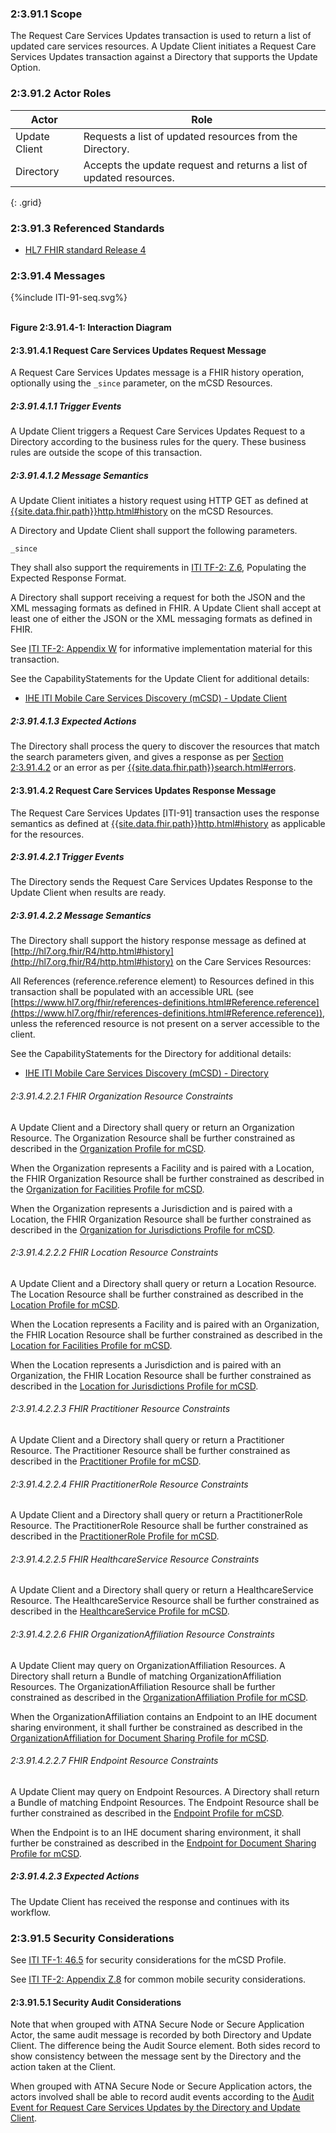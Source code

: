 
### 2:3.91.1 Scope

The Request Care Services Updates transaction is used to return a list of updated care services resources. A Update Client initiates a Request Care Services Updates transaction against a Directory that supports the Update Option.

### 2:3.91.2 Actor Roles

| Actor | Role |
| ----- | ---- |
| Update Client | Requests a list of updated resources from the Directory. |
| Directory     | Accepts the update request and returns a list of updated resources.          |
{: .grid}

### 2:3.91.3 Referenced Standards

  - [HL7 FHIR standard Release 4]({{site.data.fhir.path}}index.html)


### 2:3.91.4 Messages

<div>
{%include ITI-91-seq.svg%}
</div>
<br clear="all">

**Figure 2:3.91.4-1: Interaction Diagram**

#### 2:3.91.4.1 Request Care Services Updates Request Message

A Request Care Services Updates message is a FHIR history operation, optionally using the ```_since``` parameter, on the mCSD Resources.

##### 2:3.91.4.1.1 Trigger Events

A Update Client triggers a Request Care Services Updates Request to a Directory according to the business rules for the query. These business rules are outside the scope of this transaction.

##### 2:3.91.4.1.2 Message Semantics

A Update Client initiates a history request using HTTP GET as defined at [{{site.data.fhir.path}}http.html#history]({{site.data.fhir.path}}http.html#history) on the mCSD Resources.

A Directory and Update Client shall support the following parameters.

```
_since
```

They shall also support the requirements in [ITI TF-2: Z.6](https://profiles.ihe.net/ITI/TF/Volume2/ch-Z.html#z.6-populating-the-expected-response-format), Populating the Expected Response Format.

A Directory shall support receiving a request for both the JSON and the XML messaging formats as defined in FHIR. A Update Client shall accept at least one of either the JSON or the XML messaging formats as defined in FHIR.

See [ITI TF-2: Appendix W](https://profiles.ihe.net/ITI/TF/Volume2/ch-W.html) for informative implementation material for this transaction.

See the CapabilityStatements for the Update Client for additional details:

- [IHE ITI Mobile Care Services Discovery (mCSD) - Update Client](CapabilityStatement-IHE.mCSD.UpdateClient.html)

##### 2:3.91.4.1.3 Expected Actions

The Directory shall process the query to discover the resources that match the search parameters given, and gives a response as per [Section 2:3.91.4.2](#239142-request-care-services-updates-response-message) or an error as per [{{site.data.fhir.path}}search.html#errors]({{site.data.fhir.path}}search.html#errors).

#### 2:3.91.4.2 Request Care Services Updates Response Message

The Request Care Services Updates \[ITI-91\] transaction uses the response semantics as defined at [{{site.data.fhir.path}}http.html#history]({{site.data.fhir.path}}http.html#history) as applicable for the resources.

##### 2:3.91.4.2.1 Trigger Events

The Directory sends the Request Care Services Updates Response to the Update Client when results are ready.

##### 2:3.91.4.2.2 Message Semantics

The Directory shall support the history response message as defined at [http://hl7.org.fhir/R4/http.html#history](http://hl7.org.fhir/R4/http.html#history) on the Care Services Resources:
    
All References (reference.reference element) to Resources defined in
this transaction shall be populated with an accessible URL (see
[https://www.hl7.org/fhir/references-definitions.html#Reference.reference](https://www.hl7.org/fhir/references-definitions.html#Reference.reference)), unless the referenced resource is not present on a server
accessible to the client.

See the CapabilityStatements for the Directory for additional details:

- [IHE ITI Mobile Care Services Discovery (mCSD) - Directory](CapabilityStatement-IHE.mCSD.Directory.Update.html)

###### 2:3.91.4.2.2.1 FHIR Organization Resource Constraints

A Update Client and a Directory shall query or return an Organization Resource. The Organization Resource shall be further constrained as described in the [Organization Profile for mCSD](StructureDefinition-IHE.mCSD.Organization.html).

When the Organization represents a Facility and is paired with a Location, the FHIR Organization Resource shall be further constrained as described in the [Organization for Facilities Profile for mCSD](StructureDefinition-IHE.mCSD.FacilityOrganization.html).

When the Organization represents a Jurisdiction and is paired with a Location, the FHIR Organization Resource shall be further constrained as described in the [Organization for Jurisdictions Profile for mCSD](StructureDefinition-IHE.mCSD.JurisdictionOrganization.html).

###### 2:3.91.4.2.2.2 FHIR Location Resource Constraints

A Update Client and a Directory shall query or return a Location Resource. The Location Resource shall be further constrained as described in the [Location Profile for mCSD](StructureDefinition-IHE.mCSD.Location.html).

When the Location represents a Facility and is paired with an Organization, the FHIR Location Resource shall be further constrained as described in the 
[Location for Facilities Profile for mCSD](StructureDefinition-IHE.mCSD.FacilityLocation.html).

When the Location represents a Jurisdiction and is paired with an Organization, the FHIR Location Resource shall be further constrained as described in the [Location for Jurisdictions Profile for mCSD](StructureDefinition-IHE.mCSD.JurisdictionLocation.html).

###### 2:3.91.4.2.2.3 FHIR Practitioner Resource Constraints

A Update Client and a Directory shall query or return a Practitioner Resource. The Practitioner Resource shall be further constrained as described in the [Practitioner Profile for mCSD](StructureDefinition-IHE.mCSD.Practitioner.html).

###### 2:3.91.4.2.2.4 FHIR PractitionerRole Resource Constraints

A Update Client and a Directory shall query or return a PractitionerRole Resource. The PractitionerRole Resource shall be further constrained as described in the [PractitionerRole Profile for mCSD](StructureDefinition-IHE.mCSD.PractitionerRole.html).

###### 2:3.91.4.2.2.5 FHIR HealthcareService Resource Constraints

A Update Client and a Directory shall query or return a HealthcareService Resource. The HealthcareService Resource shall be further constrained as described in the [HealthcareService Profile for mCSD](StructureDefinition-IHE.mCSD.HealthcareService.html).

###### 2:3.91.4.2.2.6 FHIR OrganizationAffiliation Resource Constraints

A Update Client may query on OrganizationAffiliation Resources. A Directory shall return a Bundle of matching OrganizationAffiliation Resources. The OrganizationAffiliation Resource shall be further constrained as described in the [OrganizationAffiliation Profile for mCSD](StructureDefinition-IHE.mCSD.OrganizationAffiliation.html).

When the OrganizationAffiliation contains an Endpoint to an IHE document sharing environment, it shall further be constrained as described in the [OrganizationAffiliation for Document Sharing Profile for mCSD](StructureDefinition-IHE.mCSD.OrganizationAffiliation.DocShare.html).

###### 2:3.91.4.2.2.7 FHIR Endpoint Resource Constraints

A Update Client may query on Endpoint Resources. A Directory shall return a Bundle of matching Endpoint Resources. The Endpoint Resource shall be further constrained as described in the [Endpoint Profile for mCSD](StructureDefinition-IHE.mCSD.Endpoint.html).

When the Endpoint is to an IHE document sharing environment, it shall further be constrained as described in the [Endpoint for Document Sharing Profile for mCSD](StructureDefinition-IHE.mCSD.Endpoint.DocShare.html).

##### 2:3.91.4.2.3 Expected Actions

The Update Client has received the response and continues with its workflow.

### 2:3.91.5 Security Considerations

See [ITI TF-1: 46.5](volume-1.html#1465-mcsd-security-considerations) for security considerations for the mCSD Profile.

See [ITI TF-2: Appendix Z.8](https://profiles.ihe.net/ITI/TF/Volume2/ch-Z.html#z.8-mobile-security-considerations) for common mobile security considerations.

#### 2:3.91.5.1 Security Audit Considerations

Note that when grouped with ATNA Secure Node or Secure Application Actor, the same audit message is recorded by both Directory and Update Client. The
difference being the Audit Source element. Both sides record to show consistency
between the message sent by the Directory and the action taken at the Client.

When grouped with ATNA Secure Node or Secure Application actors, the actors involved shall be able to record audit events according to the
[Audit Event for Request Care Services Updates by the Directory and Update Client](StructureDefinition-IHE.mCSD.Audit.CareServices.Updates.html).
